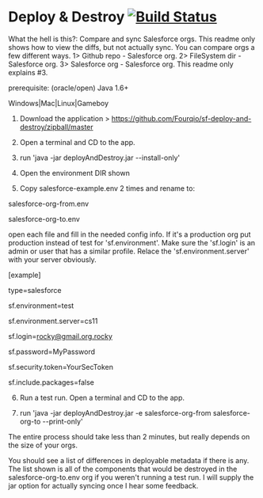 # Deploy & Destroy [![Build Status](https://travis-ci.org/fourq/ploggly.png?branch=master)](https://travis-ci.org/fourq/ploggly)

What the hell is this?: Compare and sync Salesforce orgs. This readme only shows how to view the diffs, but not actually sync. You can compare orgs a few different ways. 1> Github repo - Salesforce org. 2> FileSystem dir - Salesforce org. 3> Salesforce org - Salesforce org. This readme only explains #3.

prerequisite: (oracle/open) Java 1.6+

Windows|Mac|Linux|Gameboy

1. Download the application > https://github.com/Fourqio/sf-deploy-and-destroy/zipball/master 

2. Open a terminal and CD to the app.

3. run 'java -jar deployAndDestroy.jar --install-only'

4. Open the environment DIR shown

5. Copy salesforce-example.env 2 times and rename to:

salesforce-org-from.env

salesforce-org-to.env

open each file and fill in the needed config info. If it's a production org put production instead of test for 'sf.environment'. Make sure the 'sf.login' is an admin or user that has a similar profile. Relace the 'sf.environment.server' with your server obviously. 

[example]

type=salesforce

sf.environment=test

sf.environment.server=cs11

sf.login=rocky@gmail.org.rocky

sf.password=MyPassword

sf.security.token=YourSecToken

sf.include.packages=false 

6. Run a test run. Open a terminal and CD to the app.

7. run 'java -jar deployAndDestroy.jar -e salesforce-org-from salesforce-org-to --print-only'

The entire process should take less than 2 minutes, but really depends on the size of your orgs. 

You should see a list of differences in deployable metadata if there is any. The list shown is all of the components that would be destroyed in the salesforce-org-to.env org if you weren't running a test run. I will supply the jar option for actually syncing once I hear some feedback.
